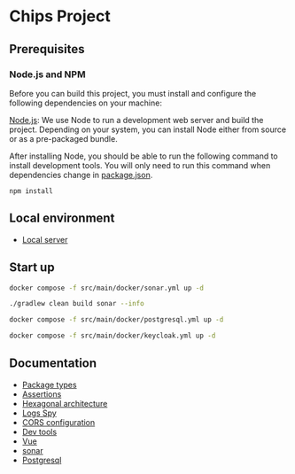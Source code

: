# Chips Project

## Prerequisites

### Node.js and NPM

Before you can build this project, you must install and configure the following dependencies on your machine:

[Node.js](https://nodejs.org/): We use Node to run a development web server and build the project.
Depending on your system, you can install Node either from source or as a pre-packaged bundle.

After installing Node, you should be able to run the following command to install development tools.
You will only need to run this command when dependencies change in [package.json](package.json).

```
npm install
```

## Local environment

- [Local server](http://localhost:8081)

<!-- jhipster-needle-localEnvironment -->

## Start up

```bash
docker compose -f src/main/docker/sonar.yml up -d
```

```bash
./gradlew clean build sonar --info
```

```bash
docker compose -f src/main/docker/postgresql.yml up -d
```

```bash
docker compose -f src/main/docker/keycloak.yml up -d
```


<!-- jhipster-needle-startupCommand -->

## Documentation

- [Package types](documentation/package-types.md)
- [Assertions](documentation/assertions.md)
- [Hexagonal architecture](documentation/hexagonal-architecture.md)
- [Logs Spy](documentation/logs-spy.md)
- [CORS configuration](documentation/cors-configuration.md)
- [Dev tools](documentation/dev-tools.md)
- [Vue](documentation/vue.md)
- [sonar](documentation/sonar.md)
- [Postgresql](documentation/postgresql.md)

<!-- jhipster-needle-documentation -->
